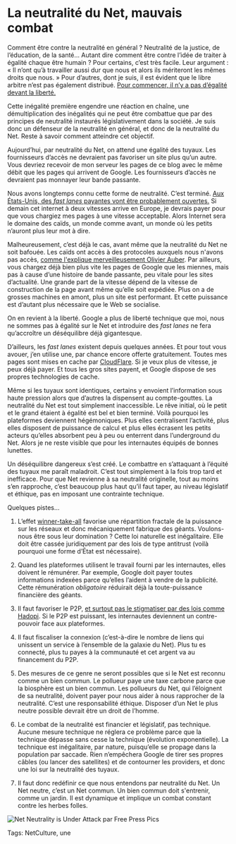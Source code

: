 # La neutralité du Net, mauvais combat

Comment être contre la neutralité en général ? Neutralité de la justice, de l’éducation, de la santé… Autant dire comment être contre l’idée de traiter à égalité chaque être humain ? Pour certains, c’est très facile. Leur argument : « Il n’ont qu’à travailler aussi dur que nous et alors ils mériteront les mêmes droits que nous. » Pour d’autres, dont je suis, il est évident que le libre arbitre n’est pas également distribué. [Pour commencer, il n’y a pas d’égalité devant la liberté.](/2013/10/18/quest-ce-que-la-liberte/)

Cette inégalité première engendre une réaction en chaîne, une démultiplication des inégalités qui ne peut être combattue que par des principes de neutralité instaurés législativement dans la société. Je suis donc un défenseur de la neutralité en général, et donc de la neutralité du Net. Reste à savoir comment atteindre cet objectif.

Aujourd’hui, par neutralité du Net, on attend une égalité des tuyaux. Les fournisseurs d’accès ne devraient pas favoriser un site plus qu’un autre. Vous devriez recevoir de mon serveur les pages de ce blog avec le même débit que les pages qui arrivent de Google. Les fournisseurs d’accès ne devraient pas monnayer leur bande passante.

Nous avons longtemps connu cette forme de neutralité. C’est terminé. [Aux États-Unis, des *fast lanes* payantes vont être probablement ouvertes.](http://www.newyorker.com/online/blogs/elements/2014/04/the-end-of-net-neutrality.html) Si demain cet internet à deux vitesses arrive en Europe, je devrais payer pour que vous chargiez mes pages à une vitesse acceptable. Alors Internet sera le domaine des caïds, un monde comme avant, un monde où les petits n’auront plus leur mot à dire.

Malheureusement, c’est déjà le cas, avant même que la neutralité du Net ne soit bafouée. Les caïds ont accès à des protocoles auxquels nous n'avons pas accès, [comme l'explique merveilleusement Olivier Auber](https://www.youtube.com/watch?v=wmD2WOQI8qU). Par ailleurs, vous chargez déjà bien plus vite les pages de Google que les miennes, mais pas à cause d’une histoire de bande passante, peu vitale pour les sites d’actualité. Une grande part de la vitesse dépend de la vitesse de construction de la page avant même qu’elle soit expédiée. Plus on a de grosses machines en amont, plus un site est performant. Et cette puissance est d’autant plus nécessaire que le Web se socialise.

On en revient à la liberté. Google a plus de liberté technique que moi, nous ne sommes pas à égalité sur le Net et introduire des *fast lanes* ne fera qu’accroître un déséquilibre déjà gigantesque.

D’ailleurs, les *fast lanes* existent depuis quelques années. Et pour tout vous avouer, j’en utilise une, par chance encore offerte gratuitement. Toutes mes pages sont mises en cache par [CloudFlare](https://www.cloudflare.com). Si je veux plus de vitesse, je peux déjà payer. Et tous les gros sites payent, et Google dispose de ses propres technologies de cache.

Même si les tuyaux sont identiques, certains y envoient l’information sous haute pression alors que d’autres la dispensent au compte-gouttes. La neutralité du Net est tout simplement inaccessible. Le rêve initial, où le petit et le grand étaient à égalité est bel et bien terminé. Voilà pourquoi les plateformes deviennent hégémoniques. Plus elles centralisent l’activité, plus elles disposent de puissance de calcul et plus elles écrasent les petits acteurs qu’elles absorbent peu à peu ou enterrent dans l’underground du Net. Alors je ne reste visible que pour les internautes équipés de bonnes lunettes.

Un déséquilibre dangereux s’est créé. Le combattre en s’attaquant à l’équité des tuyaux me paraît maladroit. C’est tout simplement à la fois trop tard et inefficace. Pour que Net revienne à sa neutralité originelle, tout au moins s’en rapproche, c’est beaucoup plus haut qu’il faut taper, au niveau législatif et éthique, pas en imposant une contrainte technique.

Quelques pistes…

1. L’effet [winner-take-all](http://en.wikipedia.org/wiki/Winner-take-all) favorise une répartition fractale de la puissance sur les réseaux et donc mécaniquement fabrique des géants. Voulons-nous être sous leur domination ? Cette loi naturelle est inégalitaire. Elle doit être cassée juridiquement par des lois de type antitrust (voilà pourquoi une forme d’État est nécessaire).

2. Quand les plateformes utilisent le travail fourni par les internautes, elles doivent le rémunérer. Par exemple, Google doit payer toutes informations indexées parce qu’elles l’aident à vendre de la publicité. Cette rémunération *obligatoire* réduirait déjà la toute-puissance financière des géants.

3. Il faut favoriser le P2P, [et surtout pas le stigmatiser par des lois comme Hadopi](http://scinfolex.com/2014/03/08/le-contrecoup-le-plus-negatif-de-la-guerre-au-partage-et-son-veritable-objectif/). Si le P2P est puissant, les internautes deviennent un contre-pouvoir face aux plateformes.

4. Il faut fiscaliser la connexion (c’est-à-dire le nombre de liens qui unissent un service à l’ensemble de la galaxie du Net). Plus tu es connecté, plus tu payes à la communauté et cet argent va au financement du P2P.

5. Des mesures de ce genre ne seront possibles que si le Net est reconnu comme un bien commun. Le pollueur paye une taxe carbone parce que la biosphère est un bien commun. Les pollueurs du Net, qui l’éloignent de sa neutralité, doivent payer pour nous aider à nous rapprocher de la neutralité. C’est une responsabilité éthique. Disposer d’un Net le plus neutre possible devrait être un droit de l’homme.

6. Le combat de la neutralité est financier et législatif, pas technique. Aucune mesure technique ne réglera ce problème parce que la technique dépasse sans cesse la technique (évolution exponentielle). La technique est inégalitaire, par nature, puisqu’elle se propage dans la population par saccade. Rien n’empêchera Google de tirer ses propres câbles (ou lancer des satellites) et de contourner les providers, et donc une loi sur la neutralité des tuyaux.

7. Il faut donc redéfinir ce que nous entendons par neutralité du Net. Un Net neutre, c’est un Net commun. Un bien commun doit s'entrenir, comme un jardin. Il est dynamique et implique un combat constant contre les herbes folles.

![Net Neutrality is Under Attack par Free Press Pics](https://tcrouzet.com/images_tc/2014/05/netneutrality.png)



Tags: NetCulture, une